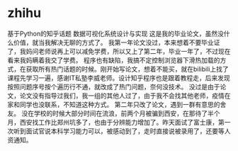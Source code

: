# zhihu
基于Python的知乎话题 数据可视化系统设计与实现
这是我的毕业论文，虽然没什么价值，就当我解决无聊的方式了。
我第一年论文没过，本来想着不要毕业证了，我妈问老师说再上可以减免学费，所以又上了第二年，毕业一年了，不过现在看来我妈瞒着我交了学费。
程序也有缺陷，我搞不定控制浏览器下滑热加载的方式，在获取所有热门话题的时候。刚开始写论文，想着不能买，就在bilibili上找了课程先学习一遍，感谢IT私塾李威老师。设计知乎程序也是跟着教程走，后来发现按照问题序号按个遍历行不通，就改成了热门问题，奈何没技术。
没过是由于论文，论文没有指导过我们，我一组的其他人过了，由于我不会找其他老师，疫情在家和同学也没联系，不知道这种方式。
第二年只改了论文，遇到一群有意思的舍友。
没在学校的时候大部分时间在流浪，前两个月被骗到西安，在那待了半个月，西安找工作比郑州坑多了，也由于分辨能力增加了。昨天面试了富士康，第一次听到面试官说本科学习能力可以，被感动到了，走时直接说被录用了，还要等人资通知。
